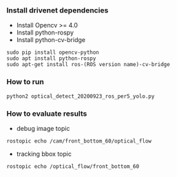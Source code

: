 ### Install drivenet dependencies

* Install Opencv >= 4.0
* Install python-rospy
* Install python-cv-bridge


```
sudo pip install opencv-python
sudo apt install python-rospy
sudo apt-get install ros-(ROS version name)-cv-bridge
```


### How to run
```
python2 optical_detect_20200923_ros_per5_yolo.py
```

### How to evaluate results

* debug image topic
```
rostopic echo /cam/front_bottom_60/optical_flow
```

* tracking bbox topic
```
rostopic echo /optical_flow/front_bottom_60
```
